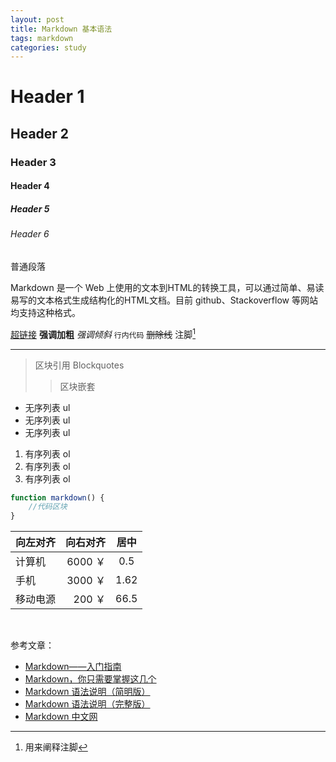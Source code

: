 ```yaml
---
layout: post
title: Markdown 基本语法
tags: markdown
categories: study
---
```


# Header 1
## Header 2
### Header 3
#### Header 4
##### Header 5
######  Header 6

普通段落

Markdown 是一个 Web 上使用的文本到HTML的转换工具，可以通过简单、易读易写的文本格式生成结构化的HTML文档。目前 github、Stackoverflow 等网站均支持这种格式。

[超链接](http://jeanys.github.io/ "link")
**强调加粗**
*强调倾斜*
`行内代码`
~~删除线~~
注脚[^footnote]

--------------------------------------

> 区块引用 Blockquotes
> > 区块嵌套

+ 无序列表 ul
+ 无序列表 ul
+ 无序列表 ul

1. 有序列表 ol
2. 有序列表 ol
3. 有序列表 ol

```javascript
function markdown() {
    //代码区块
}
```

| 向左对齐  | 向右对齐 | 居中 |
| :-------- | --------:| :--: |
| 计算机    |  6000 ￥ | 0.5  |
| 手机      |  3000 ￥ | 1.62 |
| 移动电源  |   200 ￥ | 66.5 |

<br />

参考文章：

+ [Markdown——入门指南][1]
+ [Markdown，你只需要掌握这几个][2]
+ [Markdown 语法说明（简明版）][3]
+ [Markdown 语法说明（完整版）][4]
+ [Markdown 中文网][5]

[1]: http://www.jianshu.com/p/1e402922ee32/ "By @Te_Lee"
[2]: https://www.zybuluo.com/AntLog/note/63228 "By @作业部落"
[3]: http://wowubuntu.com/markdown/basic.html "By @riku"
[4]: http://wowubuntu.com/markdown/index.html "By @riku"
[5]: http://www.markdown.cn

[^footnote]: 用来阐释注脚
